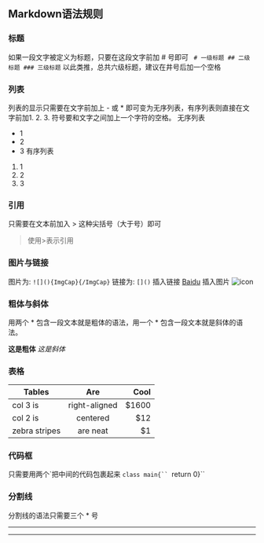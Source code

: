 ## Markdown语法规则

### 标题
如果一段文字被定义为标题，只要在这段文字前加 # 号即可
` # 一级标题 ## 二级标题 ### 三级标题`
以此类推，总共六级标题，建议在井号后加一个空格

### 列表
列表的显示只需要在文字前加上 - 或 * 即可变为无序列表，有序列表则直接在文字前加1. 2. 3. 符号要和文字之间加上一个字符的空格。
无序列表
* 1
* 2
* 3
有序列表
1. 1
2. 2
3. 3

### 引用
只需要在文本前加入 > 这种尖括号（大于号）即可
>使用>表示引用

### 图片与链接
图片为: `![](){ImgCap}{/ImgCap}`
链接为: `[]()`
插入链接
[Baidu](www.baidu.com)
插入图片
![icon](https://ss0.baidu.com/73x1bjeh1BF3odCf/it/u=1894060596,851308672&fm=73)

### 粗体与斜体
用两个 * 包含一段文本就是粗体的语法，用一个 * 包含一段文本就是斜体的语法。

**这是粗体**
*这是斜体*

### 表格
| Tables        | Are           | Cool  |
| ------------- |:-------------:| -----:|
| col 3 is      | right-aligned | $1600 |
| col 2 is      | centered      |   $12 |
| zebra stripes | are neat      |    $1 |

### 代码框
只需要用两个\`把中间的代码包裹起来
`class main{``
    `return 0}``

### 分割线
分割线的语法只需要三个 \* 号

---

*****
